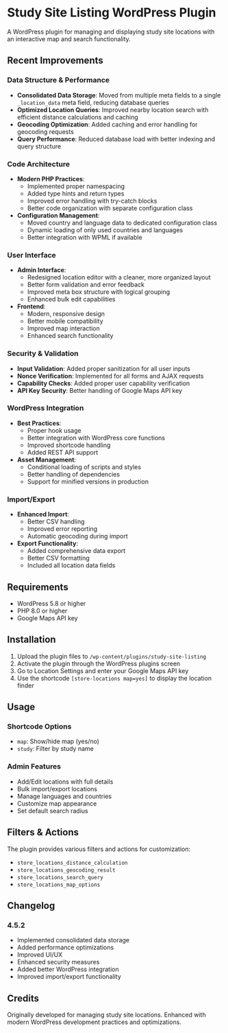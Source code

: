 # Study Site Listing WordPress Plugin

A WordPress plugin for managing and displaying study site locations with an interactive map and search functionality.

## Recent Improvements

### Data Structure & Performance
- **Consolidated Data Storage**: Moved from multiple meta fields to a single `_location_data` meta field, reducing database queries
- **Optimized Location Queries**: Improved nearby location search with efficient distance calculations and caching
- **Geocoding Optimization**: Added caching and error handling for geocoding requests
- **Query Performance**: Reduced database load with better indexing and query structure

### Code Architecture
- **Modern PHP Practices**: 
  - Implemented proper namespacing
  - Added type hints and return types
  - Improved error handling with try-catch blocks
  - Better code organization with separate configuration class
- **Configuration Management**: 
  - Moved country and language data to dedicated configuration class
  - Dynamic loading of only used countries and languages
  - Better integration with WPML if available

### User Interface
- **Admin Interface**:
  - Redesigned location editor with a cleaner, more organized layout
  - Better form validation and error feedback
  - Improved meta box structure with logical grouping
  - Enhanced bulk edit capabilities
- **Frontend**:
  - Modern, responsive design
  - Better mobile compatibility
  - Improved map interaction
  - Enhanced search functionality

### Security & Validation
- **Input Validation**: Added proper sanitization for all user inputs
- **Nonce Verification**: Implemented for all forms and AJAX requests
- **Capability Checks**: Added proper user capability verification
- **API Key Security**: Better handling of Google Maps API key

### WordPress Integration
- **Best Practices**:
  - Proper hook usage
  - Better integration with WordPress core functions
  - Improved shortcode handling
  - Added REST API support
- **Asset Management**:
  - Conditional loading of scripts and styles
  - Better handling of dependencies
  - Support for minified versions in production

### Import/Export
- **Enhanced Import**:
  - Better CSV handling
  - Improved error reporting
  - Automatic geocoding during import
- **Export Functionality**:
  - Added comprehensive data export
  - Better CSV formatting
  - Included all location data fields

## Requirements
- WordPress 5.8 or higher
- PHP 8.0 or higher
- Google Maps API key

## Installation
1. Upload the plugin files to `/wp-content/plugins/study-site-listing`
2. Activate the plugin through the WordPress plugins screen
3. Go to Location Settings and enter your Google Maps API key
4. Use the shortcode `[store-locations map=yes]` to display the location finder

## Usage
### Shortcode Options
- `map`: Show/hide map (yes/no)
- `study`: Filter by study name

### Admin Features
- Add/Edit locations with full details
- Bulk import/export locations
- Manage languages and countries
- Customize map appearance
- Set default search radius

## Filters & Actions
The plugin provides various filters and actions for customization:
- `store_locations_distance_calculation`
- `store_locations_geocoding_result`
- `store_locations_search_query`
- `store_locations_map_options`

## Changelog
### 4.5.2
- Implemented consolidated data storage
- Added performance optimizations
- Improved UI/UX
- Enhanced security measures
- Added better WordPress integration
- Improved import/export functionality

## Credits
Originally developed for managing study site locations. Enhanced with modern WordPress development practices and optimizations.